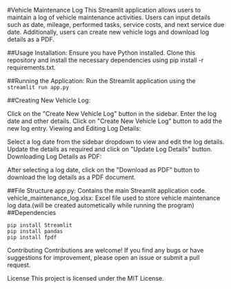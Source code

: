 #Vehicle Maintenance Log
This Streamlit application allows users to maintain a log of vehicle maintenance activities. Users can input details such as date, mileage, performed tasks, service costs, and next service due date. Additionally, users can create new vehicle logs and download log details as a PDF.

##Usage
Installation: Ensure you have Python installed. Clone this repository and install the necessary dependencies using pip install -r requirements.txt.

##Running the Application: Run the Streamlit application using the
 ```streamlit run app.py ```

##Creating New Vehicle Log:

Click on the "Create New Vehicle Log" button in the sidebar.
Enter the log date and other details.
Click on "Create New Vehicle Log" button to add the new log entry.
Viewing and Editing Log Details:

Select a log date from the sidebar dropdown to view and edit the log details.
Update the details as required and click on "Update Log Details" button.
Downloading Log Details as PDF:

After selecting a log date, click on the "Download as PDF" button to download the log details as a PDF document.

##File Structure
app.py: Contains the main Streamlit application code.
vehicle_maintenance_log.xlsx: Excel file used to store vehicle maintenance log data.(will be created autometically while running the program)
##Dependencies
```
pip install Streamlit
pip install pandas
pip install fpdf
```
Contributing
Contributions are welcome! If you find any bugs or have suggestions for improvement, please open an issue or submit a pull request.

License
This project is licensed under the MIT License.
